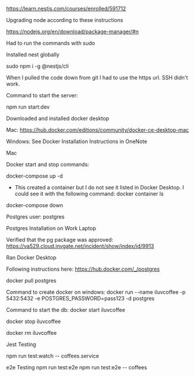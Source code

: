 https://learn.nestjs.com/courses/enrolled/591712

Upgrading node according to these instructions

https://nodejs.org/en/download/package-manager/#n

Had to run the commands with sudo

Installed nest globally

sudo npm i -g @nestjs/cli

When I pulled the code down from git I had to use the https url. SSH didn't work.

Command to start the server:

npm run start:dev

Downloaded and installed docker desktop

Mac:
https://hub.docker.com/editions/community/docker-ce-desktop-mac

Windows:
See Docker Installation Instructions in OneNote

Mac

Docker start and stop commands:

docker-compose up -d

- This created a container but I do not see it listed in Docker Desktop. I could see it with the following command:
  docker container ls

docker-compose down

Postgres user: postgres

Postgres Installation on Work Laptop

Verified that the pg package was approved: https://va529.cloud.invgate.net/incident/show/index/id/9913

Ran Docker Desktop

Following instructions here: https://hub.docker.com/_/postgres

docker pull postgres

Command to create docker on windows:
docker run --name iluvcoffee -p 5432:5432 -e POSTGRES_PASSWORD=pass123 -d postgres

Command to start the db:
docker start iluvcoffee

docker stop iluvcoffee

docker rm iluvcoffee

Jest Testing

npm run test:watch -- coffees.service

e2e Testing
npm run test:e2e
npm run test:e2e -- coffees

